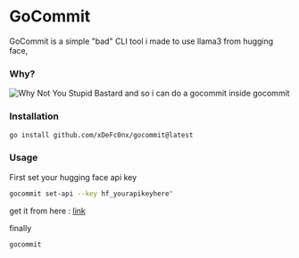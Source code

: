 
# GoCommit

GoCommit is a simple "bad" CLI tool i made to use llama3 from hugging face, 

### Why? 
![Why Not You Stupid Bastard](https://i.imgflip.com/6h29mw.jpg)
and so i can do a gocommit inside gocommit
### Installation
```bash
go install github.com/xDeFc0nx/gocommit@latest
```

### Usage
First set your hugging face api key

```bash
gocommit set-api --key hf_yourapikeyhere"
```
get it from here : [link](https://huggingface.co/settings/tokens)

finally
```bash
gocommit
```
